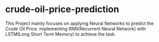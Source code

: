 # crude-oil-price-prediction
This Project mainly focuses on applying Neural Networks to predict the Crude Oil Price. implementing RNN(Recurrent Neural Network) with LSTM(Long Short Term Memory) to achieve the task.

